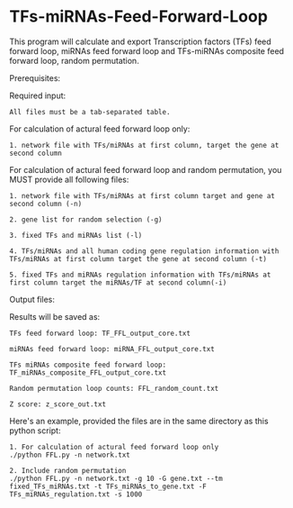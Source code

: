 # TFs-miRNAs-Feed-Forward-Loop

This program will calculate and export Transcription factors (TFs) feed forward loop, miRNAs 
feed forward loop and TFs-miRNAs composite feed forward loop, random permutation.

Prerequisites:


Required input:

    All files must be a tab-separated table.

For calculation of actural feed forward loop only:
    
    1. network file with TFs/miRNAs at first column, target the gene at second column
  
For calculation of actural feed forward loop and random permutation, you MUST provide all following files:

    1. network file with TFs/miRNAs at first column target and gene at second column (-n)
  
    2. gene list for random selection (-g)
  
    3. fixed TFs and miRNAs list (-l)
  
    4. TFs/miRNAs and all human coding gene regulation information with TFs/miRNAs at first column target the gene at second column (-t)
  
    5. fixed TFs and miRNAs regulation information with TFs/miRNAs at first column target the miRNAs/TF at second column(-i)

Output files:

  Results will be saved as:

    TFs feed forward loop: TF_FFL_output_core.txt

    miRNAs feed forward loop: miRNA_FFL_output_core.txt

    TFs miRNAs composite feed forward loop: TF_miRNAs_composite_FFL_output_core.txt

    Random permutation loop counts: FFL_random_count.txt

    Z score: z_score_out.txt

Here's an example, provided the files are in the same directory as this python script:

    1. For calculation of actural feed forward loop only
    ./python FFL.py -n network.txt 

    2. Include random permutation
    ./python FFL.py -n network.txt -g 10 -G gene.txt --tm fixed_TFs_miRNAs.txt -t TFs_miRNAs_to_gene.txt -F TFs_miRNAs_regulation.txt -s 1000
